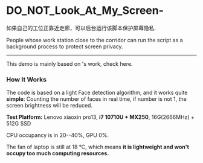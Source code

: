 # DO_NOT_Look_At_My_Screen-
如果自己的工位正靠近走廊，可以后台运行该脚本保护屏幕隐私.

People whose work station close to the corridor  can run the script as a background process to protect screen privacy.

------

This demo is mainly based on 's work, check here.

### How It Works

The code is based on a light Face detection algorithm, and it works quite **simple**: Counting the number of faces in real time, if number is not 1, the screen brightness will be reduced.

**Test Platform:** Lenovo xiaoxin pro13, **i7 10710U + MX250**, 16G(2666MHz) + 512G SSD

CPU occupancy is in 20--40%, GPU 0%.  

The fan of laptop is still at 18 ℃, which means **it is lightweight and won't occupy too much computing resources.**







